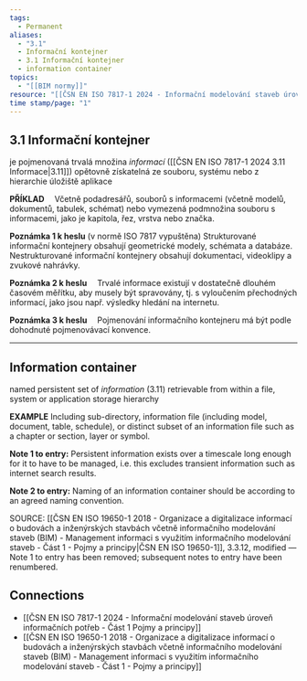 ```yaml
---
tags:
  - Permanent
aliases:
  - "3.1"
  - Informační kontejner
  - 3.1 Informační kontejner
  - information container
topics:
  - "[[BIM normy]]"
resource: "[[ČSN EN ISO 7817-1 2024 - Informační modelování staveb úroveň informačních potřeb - Část 1 Pojmy a principy]]"
time stamp/page: "1"
---
```

## 3.1 Informační kontejner
je pojmenovaná trvalá množina _informací_ ([[ČSN EN ISO 7817-1 2024 3.11 Informace|3.11]]) opětovně získatelná ze souboru, systému nebo z hierarchie úložiště aplikace

**PŘÍKLAD** 
Včetně podadresářů, souborů s informacemi (včetně modelů, dokumentů, tabulek, schémat) nebo vymezená podmnožina souboru s informacemi, jako je kapitola, řez, vrstva nebo značka.

**Poznámka 1 k heslu** (v normě ISO 7817 vypuštěna)
Strukturované informační kontejnery obsahují geometrické modely, schémata a databáze. Nestrukturované informační kontejnery obsahují dokumentaci, videoklipy a zvukové nahrávky.

**Poznámka 2 k heslu** 
Trvalé informace existují v dostatečně dlouhém časovém měřítku, aby musely být spravovány, tj. s vyloučením přechodných informací, jako jsou např. výsledky hledání na internetu.

**Poznámka 3 k heslu** 
Pojmenování informačního kontejneru má být podle dohodnuté pojmenovávací konvence.

---
## Information container 
named persistent set of *information* (3.11) retrievable from within a file, system or application storage hierarchy

**EXAMPLE** 
Including sub-directory, information file (including model, document, table, schedule), or distinct subset of an information file such as a chapter or section, layer or symbol.

**Note 1 to entry:** 
Persistent information exists over a timescale long enough for it to have to be managed, i.e. this excludes transient information such as internet search results.

**Note 2 to entry:** 
Naming of an information container should be according to an agreed naming convention.

SOURCE: [[ČSN EN ISO 19650-1 2018 - Organizace a digitalizace informací o budovách a inženýrských stavbách včetně informačního modelování staveb (BIM) - Management informaci s využitím informačního modelování staveb - Část 1 - Pojmy a principy|ČSN EN ISO 19650-1]], 3.3.12, modified — Note 1 to entry has been removed; subsequent notes to entry have been renumbered.
## Connections

- [[ČSN EN ISO 7817-1 2024 - Informační modelování staveb úroveň informačních potřeb - Část 1 Pojmy a principy]]
- [[ČSN EN ISO 19650-1 2018 - Organizace a digitalizace informací o budovách a inženýrských stavbách včetně informačního modelování staveb (BIM) - Management informaci s využitím informačního modelování staveb - Část 1 - Pojmy a principy]]


